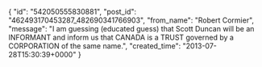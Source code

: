  {
   "id": "542050555830881",
   "post_id": "462493170453287_482690341766903",
   "from_name": "Robert Cormier",
   "message": "I am guessing (educated guess) that Scott Duncan will be an INFORMANT and inform us that CANADA is a TRUST governed by a CORPORATION of the same name.",
   "created_time": "2013-07-28T15:30:39+0000"
 }
